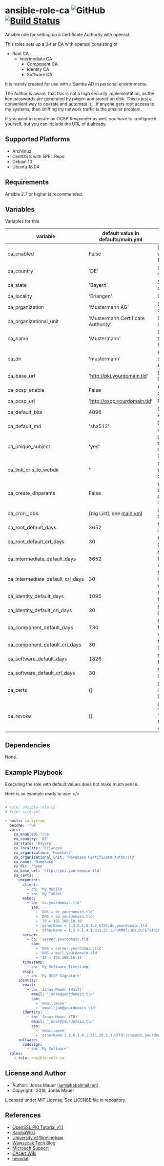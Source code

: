 # ansible-role-ca ![GitHub](https://img.shields.io/github/license/jam82/ansible-role-ca) [![Build Status](https://travis-ci.org/jam82/ansible-role-ca.svg?branch=master)](https://travis-ci.org/jam82/ansible-role-ca)

Ansible role for setting up a Certificate Authority with openssl.

This roles sets up a 3-tier CA with openssl consisting of

* Root CA
  * Intermediate CA
    * Component CA
    * Identity CA
    * Software CA

It is mainly created for use with a Samba AD in personal environments.

The Author is aware, that this is not a high security implementation, as the key passwords are generated by pwgen and stored on disk. This is just a convenient way to operate and automate it... if anyone gets root access to my systems, then sniffing my network traffic is the smaller problem.

If you want to operate an OCSP Responder as well, you have to configure it yourself, but you can include the URL of it already.

## Supported Platforms

* Archlinux
* CentOS 8 with EPEL Repo
* Debian 10
* Ubuntu 18.04

## Requirements

Ansible 2.7 or higher is recommended.

## Variables

Variables for this

| variable | default value in defaults/main.yml | description |
| -------- | ---------------------------------- | ----------- |
| ca_enabled | False | Determine whether role is enabled (True) or not (False) |
| ca_country | 'DE' | Country in distginguished name |
| ca_state | 'Bayern' | StateOrProvince in distginguished name |
| ca_locality | 'Erlangen' | City in distginguished name |
| ca_organization | 'Mustermann AG' | Oragnization in distginguished name |
| ca_organizational_unit | 'Mustermann Certificate Authority' | OragnizationalUnit in distginguished name |
| ca_name | 'Mustermann' | DisplayName of the CA, in this case "Mustermann Root CA", etc. |
| ca_dir | 'mustermann'  | Foldername/filename to store the CA in in /etc/ssl/ and for the scripts |
| ca_base_url | '<http://pki.yourdomain.tld>' | Base URL used for building CRL path, etc. |
| ca_ocsp_enable | False | Add OCSP Information to openssl config files |
| ca_ocsp_url | '<http://oscp.yourdomain.tld>' | FQDN of OCSP responder |
| ca_default_bits | 4096 | Default key size of RSA keys |
| ca_default_md | 'sha512' | Default hash algorithm to use, SHA2-512 |
| ca_unique_subject | 'yes' | Unique subjects mean, that two certificates cannot have the same CommonName |
| ca_link_crls_to_webdir | '' | Create symlinks for CRLs to Webserver directory (see ca_base_url) |
| ca_create_dhparams | False | When True creates a 4096 bit Diffie-Hellman parameters file (takes a long time, ~12 min) |
| ca_cron_jobs | [big List], see [main.yml](https://github.com/jam82/ansible-role-ca/blob/master/defaults/main.yml) | List of cronjobs to generate CRLs (run daily/weekly) |
| ca_root_default_days | 3652 | No of days the root CA and its signed certs are valid |
| ca_root_default_crl_days | 30 | No of days the root CA CRLs are valid |
| ca_intermediate_default_days | 3652 | No of days certificates from Intermediate CA are valid |
| ca_intermediate_default_crl_days | 30 | No of days the Intermediate CA CRLs are valid |
| ca_identity_default_days | 1095 | No of days certificates from Identity CA are valid |
| ca_identity_default_crl_days | 30 | No of days the Identity CA CRLs are valid |
| ca_component_default_days | 730 | No of days certificates from Component CA are valid |
| ca_component_default_crl_days | 30 | No of days the Component CA CRLs are valid |
| ca_software_default_days | 1826 | No of days certificates from Software CA are valid |
| ca_software_default_crl_days | 30 | No of days the Software CA CRLs are valid |
| ca_certs | {} | Dictionary of certificate infos, for certs to create. See [Example](#example) |
| ca_revoke | [] | List of dicts, i.e. `- { file: 'my-phone.pem', ca: 'component' }`. Looks for `file` in `/etc/ssl/{{ca_dir}}/certs`. |

## Dependencies

None.

## Example Playbook

Executing the role with default values does not make much sense.

Here is an example ready to use: <a name="example"></>

```yaml
---
# role: ansible-role-ca
# file: site.yml

- hosts: ca_system
  become: True
  vars:
    ca_enabled: True
    ca_country: 'DE'
    ca_state: 'Bayern'
    ca_locality: 'Erlangen'
    ca_organization: 'Homebase'
    ca_organizational_unit: 'Homebase Certificate Authority'
    ca_name: 'Homebase'
    ca_dir: 'home'
    ca_base_url: 'http://pki.yourdomain.tld'
    ca_certs:
      component:
        client:
          - cn: 'My Mobile'
          - cn: 'My Tablet'
        mskdc:
          - cn: 'dc.yourdomain.tld'
            san:
              - 'DNS = dc.yourdomain.tld'
              - 'DNS = ad.yourdomain.tld'
              - 'IP = 192.168.10.10'
              - 'otherName = 1.3.6.1.5.2.2;UTF8:dc.yourdomain.tld'
              - 'otherName = 1.3.6.1.4.1.311.25.1;FORMAT:HEX,OCTETSTRING:2BEA00D953125447A22BCF28508DFED3'
        server:
          - cn: 'server.yourdomain.tld'
            san:
              - 'DNS = server.yourdomain.tld'
              - 'DNS = mail.yourdomain.tld'
              - 'IP = 192.168.10.11'
        timestamp:
          - cn: 'My Software Timestamp'
        ocsp:
          - cn: 'My OCSP Signature'
      identity:
        email:
          - cn: 'Jonas Mauer (Mail)'
            email: 'jonas@yourdomain.tld'
            san:
              - 'email:move'
              - 'email:jam@yourdomain.tld'
        identity:
          - cn: 'Jonas Mauer (ID)'
            email: 'jonas@yourdomain.tld'
            san:
              - 'email:move'
              - 'otherName:1.3.6.1.4.1.311.20.2.3;UTF8:jonas@dc.yourdomain.tld'
      software:
        codesign:
          - cn: 'My Software'
  roles:
    - role: ansible-role-ca
```

## License and Author

* Author:: Jonas Mauer (<jam@kabelmail.net>)
* Copyright:: 2019, Jonas Mauer

Licensed under MIT License;
See LICENSE file in repository.

## References

* [OpenSSL PKI Tutorial v1.1](https://pki-tutorial.readthedocs.io/en/latest/)
* [SambaWiki](https://wiki.samba.org/index.php/Samba_AD_Smart_Card_Login)
* [University of Birmingham](https://www.cs.bham.ac.uk/~smp/resources/peap/)
* [Wawszcak Tech Blog](http://wawszczak.pr0.pl/en/2016/05/17/openssl-msentca-gen-req/)
* [Microsoft Support](https://support.microsoft.com/en-us/help/291010/requirements-for-domain-controller-certificates-from-a-third-party-ca)
* [CAcert Wiki](http://wiki.cacert.org/DomainController)
* [heimdal](https://github.com/heimdal/heimdal/wiki/Setting-up-PK-INIT-and-Certificates)
